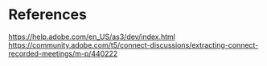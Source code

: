 # References

https://help.adobe.com/en_US/as3/dev/index.html
https://community.adobe.com/t5/connect-discussions/extracting-connect-recorded-meetings/m-p/440222